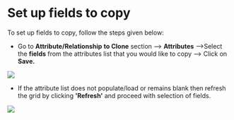 # Set up fields to copy

To set up fields to copy, follow the steps given below:

* Go to **Attribute/Relationship** **to Clone** section --> **Attributes** -->Select the **fields** from the attributes list that you would like to copy --> Click on **Save.**

![](<../../../.gitbook/assets/Clone1\_3.1 - Copy.png>)

* If the attribute list does not populate/load or remains blank then refresh the grid by clicking **'Refresh'** and proceed with selection of fields.

![](../../../.gitbook/assets/Clone1\_3.1.png)

